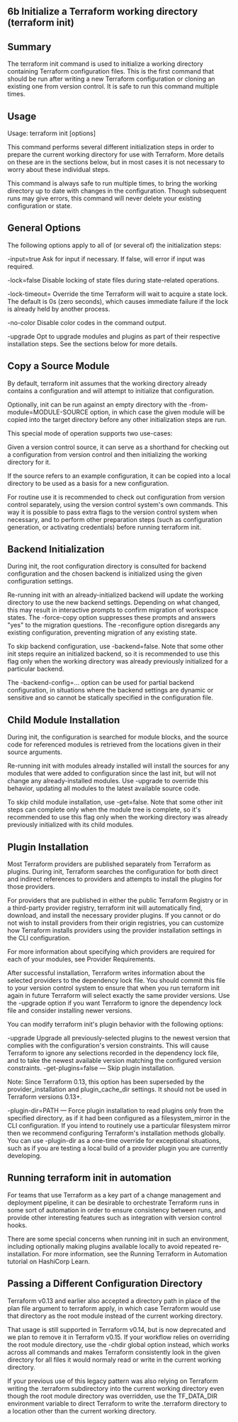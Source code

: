 ## 6b Initialize a Terraform working directory (terraform init)

## Summary
The terraform init command is used to initialize a working directory containing Terraform configuration files. This is the first command that should be run after writing a new Terraform configuration or cloning an existing one from version control. It is safe to run this command multiple times.

## Usage
Usage: terraform init [options]

This command performs several different initialization steps in order to prepare the current working directory for use with Terraform. More details on these are in the sections below, but in most cases it is not necessary to worry about these individual steps.

This command is always safe to run multiple times, to bring the working directory up to date with changes in the configuration. Though subsequent runs may give errors, this command will never delete your existing configuration or state.

## General Options

The following options apply to all of (or several of) the initialization steps:

-input=true Ask for input if necessary. If false, will error if input was required.

-lock=false Disable locking of state files during state-related operations.

-lock-timeout=<duration> Override the time Terraform will wait to acquire a state lock. The default is 0s (zero seconds), which causes immediate failure if the lock is already held by another process.

-no-color Disable color codes in the command output.

-upgrade Opt to upgrade modules and plugins as part of their respective installation steps. See the sections below for more details.

## Copy a Source Module

By default, terraform init assumes that the working directory already contains a configuration and will attempt to initialize that configuration.

Optionally, init can be run against an empty directory with the -from-module=MODULE-SOURCE option, in which case the given module will be copied into the target directory before any other initialization steps are run.

This special mode of operation supports two use-cases:

Given a version control source, it can serve as a shorthand for checking out a configuration from version control and then initializing the working directory for it.

If the source refers to an example configuration, it can be copied into a local directory to be used as a basis for a new configuration.

For routine use it is recommended to check out configuration from version control separately, using the version control system's own commands. This way it is possible to pass extra flags to the version control system when necessary, and to perform other preparation steps (such as configuration generation, or activating credentials) before running terraform init.

## Backend Initialization

During init, the root configuration directory is consulted for backend configuration and the chosen backend is initialized using the given configuration settings.

Re-running init with an already-initialized backend will update the working directory to use the new backend settings. Depending on what changed, this may result in interactive prompts to confirm migration of workspace states. The -force-copy option suppresses these prompts and answers "yes" to the migration questions. The -reconfigure option disregards any existing configuration, preventing migration of any existing state.

To skip backend configuration, use -backend=false. Note that some other init steps require an initialized backend, so it is recommended to use this flag only when the working directory was already previously initialized for a particular backend.

The -backend-config=... option can be used for partial backend configuration, in situations where the backend settings are dynamic or sensitive and so cannot be statically specified in the configuration file.

## Child Module Installation
During init, the configuration is searched for module blocks, and the source code for referenced modules is retrieved from the locations given in their source arguments.

Re-running init with modules already installed will install the sources for any modules that were added to configuration since the last init, but will not change any already-installed modules. Use -upgrade to override this behavior, updating all modules to the latest available source code.

To skip child module installation, use -get=false. Note that some other init steps can complete only when the module tree is complete, so it's recommended to use this flag only when the working directory was already previously initialized with its child modules.

## Plugin Installation
Most Terraform providers are published separately from Terraform as plugins. During init, Terraform searches the configuration for both direct and indirect references to providers and attempts to install the plugins for those providers.

For providers that are published in either the public Terraform Registry or in a third-party provider registry, terraform init will automatically find, download, and install the necessary provider plugins. If you cannot or do not wish to install providers from their origin registries, you can customize how Terraform installs providers using the provider installation settings in the CLI configuration.

For more information about specifying which providers are required for each of your modules, see Provider Requirements.

After successful installation, Terraform writes information about the selected providers to the dependency lock file. You should commit this file to your version control system to ensure that when you run terraform init again in future Terraform will select exactly the same provider versions. Use the -upgrade option if you want Terraform to ignore the dependency lock file and consider installing newer versions.

You can modify terraform init's plugin behavior with the following options:

-upgrade Upgrade all previously-selected plugins to the newest version that complies with the configuration's version constraints. This will cause Terraform to ignore any selections recorded in the dependency lock file, and to take the newest available version matching the configured version constraints.
-get-plugins=false — Skip plugin installation.

Note: Since Terraform 0.13, this option has been superseded by the provider_installation and plugin_cache_dir settings. It should not be used in Terraform versions 0.13+.

-plugin-dir=PATH — Force plugin installation to read plugins only from the specified directory, as if it had been configured as a filesystem_mirror in the CLI configuration. If you intend to routinely use a particular filesystem mirror then we recommend configuring Terraform's installation methods globally. You can use -plugin-dir as a one-time override for exceptional situations, such as if you are testing a local build of a provider plugin you are currently developing.

## Running terraform init in automation
For teams that use Terraform as a key part of a change management and deployment pipeline, it can be desirable to orchestrate Terraform runs in some sort of automation in order to ensure consistency between runs, and provide other interesting features such as integration with version control hooks.

There are some special concerns when running init in such an environment, including optionally making plugins available locally to avoid repeated re-installation. For more information, see the Running Terraform in Automation tutorial on HashiCorp Learn.

## Passing a Different Configuration Directory
Terraform v0.13 and earlier also accepted a directory path in place of the plan file argument to terraform apply, in which case Terraform would use that directory as the root module instead of the current working directory.

That usage is still supported in Terraform v0.14, but is now deprecated and we plan to remove it in Terraform v0.15. If your workflow relies on overriding the root module directory, use the -chdir global option instead, which works across all commands and makes Terraform consistently look in the given directory for all files it would normaly read or write in the current working directory.

If your previous use of this legacy pattern was also relying on Terraform writing the .terraform subdirectory into the current working directory even though the root module directory was overridden, use the TF_DATA_DIR environment variable to direct Terraform to write the .terraform directory to a location other than the current working directory.
